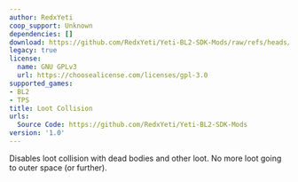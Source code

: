 ```yaml
---
author: RedxYeti
coop_support: Unknown
dependencies: []
download: https://github.com/RedxYeti/Yeti-BL2-SDK-Mods/raw/refs/heads/main/LootCollision/LootCollision.zip
legacy: true
license:
  name: GNU GPLv3
  url: https://choosealicense.com/licenses/gpl-3.0
supported_games:
- BL2
- TPS
title: Loot Collision
urls:
  Source Code: https://github.com/RedxYeti/Yeti-BL2-SDK-Mods
version: '1.0'
---
```

Disables loot collision with dead bodies and other loot. No more loot going to outer space (or further).